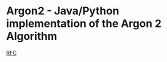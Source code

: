 # Argon2 - Java/Python implementation of the Argon 2 Algorithm

[RFC](https://datatracker.ietf.org/doc/rfc9106/)
